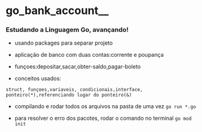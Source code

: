 # go_bank_account__

### Estudando a Linguagem Go, avançando!

- usando packages para separar projeto

- aplicação de banco com duas contas:corrente e poupança

- funçoes:depositar,sacar,obter-saldo,pagar-boleto

- conceitos usados:

`struct, funçoes,variaveis,
condicionais,interface, ponteiro(*),referenciando lugar do ponteiro(&)`



- compilando e rodar todos os arquivos na pasta de uma vez
`go run *.go`

- para resolver o erro dos pacotes, rodar o comando no terminal
`go mod init`